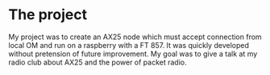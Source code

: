 # The project

My project was to create an AX25 node which must accept connection from local OM and run on a raspberry with a FT 857.
It was quickly developed without pretension of future improvement. My goal was to give a talk at my radio club about AX25 and the power of packet radio.
